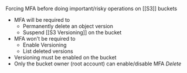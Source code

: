Forcing MFA before doing important/risky operations on [[S3]] buckets

- MFA will be required to
	- Permanently delete an object version
	- Suspend [[S3 Versioning]] on the bucket
- MFA won't be required to
	- Enable Versioning 
	- List deleted versions
- Versioning must be enabled on the bucket
- Only the bucket owner (root account) can enable/disable MFA *Delete*